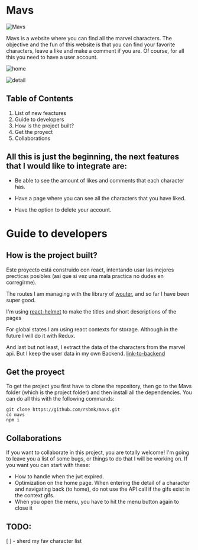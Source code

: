 # Mavs

![Mavs](http://imgfz.com/i/LREjI09.png)

Mavs is a website where you can find all the marvel characters. The objective and the fun of this website is that you can find your favorite characters, leave a like and make a comment if you are. Of course, for all this you need to have a user account.

![home](http://imgfz.com/i/iQtvcTJ.png)

![detail](http://imgfz.com/i/pEsmPif.png)

## Table of Contents

1. List of new feactures
2. Guide to developers
3. How is the project built?
4. Get the proyect
5. Collaborations

## All this is just the beginning, the next features that I would like to integrate are:

- Be able to see the amount of likes and comments that each character has.

- Have a page where you can see all the characters that you have liked.

- Have the option to delete your account.

# Guide to developers

## How is the project built?

Este proyecto está construido con react, intentando usar las mejores precticas posibles (asi que si vez una mala practica no dudes en corregirme).

The routes I am managing with the library of [wouter](https://github.com/molefrog/wouter), and so far I have been super good.

I'm using [react-helmet](https://www.npmjs.com/package/react-helmet) to make the titles and short descriptions of the pages

For global states I am using react contexts for storage. Although in the future I will do it with Redux.

And last but not least, I extract the data of the characters from the marvel api. But I keep the user data in my own Backend. [link-to-backend](https://github.com/rsbmk/api-mavs)

## Get the proyect

To get the project you first have to clone the repository, then go to the Mavs folder (which is the project folder) and then install all the dependencies. You can do all this with the following commands:

```
git clone https://github.com/rsbmk/mavs.git
cd mavs
npm i
```

## Collaborations

If you want to collaborate in this project, you are totally welcome! I'm going to leave you a list of some bugs, or things to do that I will be working on. If you want you can start with these:

- How to handle when the jwt expired.
- Optimization on the home page. When entering the detail of a character and navigating back (to home), do not use the API call if the gifs exist in the context gifs.
- When you open the menu, you have to hit the menu button again to close it

## TODO:

[ ] - sherd my fav character list
